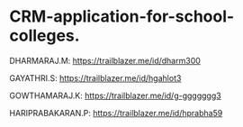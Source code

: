 # CRM-application-for-school-colleges.     
DHARMARAJ.M: https://trailblazer.me/id/dharm300

GAYATHRI.S: https://trailblazer.me/id/hgahlot3

GOWTHAMARAJ.K: https://trailblazer.me/id/g-ggggggg3

HARIPRABAKARAN.P: https://trailblazer.me/id/hprabha59

